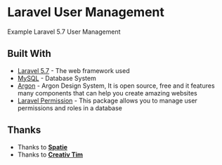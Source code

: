 # Laravel User Management

Example Laravel 5.7 User Management

## Built With

* [Laravel 5.7](laravel.com) - The web framework used
* [MySQL](mysql.com) - Database System
* [Argon](https://www.creative-tim.com/product/argon-design-system) - Argon Design System, It is open source, free and it features many components that can help you create amazing websites
* [Laravel Permission](https://github.com/spatie/laravel-permission) - This package allows you to manage user permissions and roles in a database


## Thanks
* Thanks to **[Spatie](https://github.com/spatie)**
* Thanks to **[Creativ Tim](https://www.creative-tim.com)**